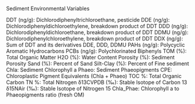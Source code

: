 Sediment Environmental Variables

DDT (ng/g): Dichlorodiphenyltrichloroethane, pesticide
DDE (ng/g): Dichlorodiphenyldichloroethylene, breakdown product of DDT
DDD (ng/g): Dichlorodiphenyldichloroethane, breakdown product of DDT
DDMU (ng/g): Dichlorodiphenylchloroethylene, breakdown product of DDT
DDX (ng/g): Sum of DDT and its derivatives DDE, DDD, DDMU
PAHs (ng/g): Polycyclic Aromatic Hydrocarbons
PCBs (ng/g): Polychlorinated Biphenyls
TOM (%): Total Organic Matter
H2O (%): Water Content
Porosity (%): Sediment Porosity
Sand (%): Percent of Sand
Silt-Clay (%): Percent of Fine sediment
Chla: Sediment Chlorophyll a
Phaeo: Sediment Phaeopigments
CPE: Chloroplastic Pigment Equivalents (Chla + Phaeo)
TOC %: Total Organic Carbon
TN %: Total Nitrogen
δ13CVPDB (‰): Stable Isotope of Carbon 13
δ15NAir (‰): Stable Isotope of Nitrogen 15
Chla_Phae: Chlorophyll a to Phaeopigments ratio (fresh OM)
